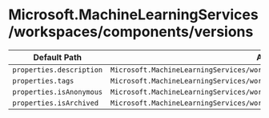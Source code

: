 # Microsoft.MachineLearningServices/workspaces/components/versions

| Default Path | Alias |
|---|---|
| `properties.description` | `Microsoft.MachineLearningServices/workspaces/components/versions/description` |
| `properties.tags` | `Microsoft.MachineLearningServices/workspaces/components/versions/tags` |
| `properties.isAnonymous` | `Microsoft.MachineLearningServices/workspaces/components/versions/isAnonymous` |
| `properties.isArchived` | `Microsoft.MachineLearningServices/workspaces/components/versions/isArchived` |

